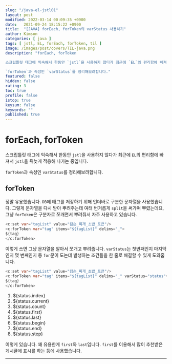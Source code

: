 ```yaml
---
slug: "/java-el-jstl01"
layout: post
modified: 2022-03-14 00:09:35 +0900
date:   2021-09-24 18:15:22 +0900
title:  "[JAVA] forEach, forToken의 varStatus 사용하기"
author: Kimson
categories: [ java ]
tags: [ jstl, EL, forEach, forToken, til ]
image: /images/post/covers/TIL-java.png
description: "forEach, forToken

스크립틀릿 태그에 익숙해서 한동안 `jstl`을 사용하지 않다가 최근에 `EL`의 편리함에 빠져서 `jstl`을 뒤늦게 적응해 나가는 중입니다.

`forToken`과 속성인 `varStatus`를 정리해보려합니다."
featured: false
hidden: false
rating: 3
toc: true
profile: false
istop: true
keysum: false
keywords: ""
published: true
---
```


# forEach, forToken

스크립틀릿 태그에 익숙해서 한동안 `jstl`을 사용하지 않다가 최근에 `EL`의 편리함에 빠져서 `jstl`을 뒤늦게 적응해 나가는 중입니다.

`forToken`과 속성인 `varStatus`를 정리해보려합니다.

## forToken

정말 유용했습니다. `DB`에 태그를 저장하기 위해 언더바로 구분한 문자열을 사용했습니다. 그렇게 문자열을 다시 받아 뿌려주는데 여태 번거롭게 `split`을 써가며 뿌렸는데요, 그냥 `forToken`은 구분자로 쪼개면서 뿌려줘서 자주 사용하고 있습니다.

```java
<c:set var="tagList" value="킴슨_찌개_초밥_토큰"/>
<c:forToken var="tag" items="${tagList}" delims="_">
${tag}
</c:forToken>
```

이렇게 쓰면 그냥 문자열을 알아서 쪼개고 뿌려줍니다. `varStatus`는 첫번째인지 마지막인지 몇 번째인지 등 `for`문이 도는데 발생하는 조건들을 한 줄로 해결할 수 있게 도와줍니다.

```java
<c:set var="tagList" value="킴슨_찌개_초밥_토큰"/>
<c:forToken var="tag" items="${tagList}" delims="_" varStatus="status">
${tag}
</c:forToken>
```

1. ${status.index}
2. ${status.current}
3. ${status.count}
4. ${status.first}
5. ${status.last}
6. ${status.begin}
7. ${status.end}
8. ${status.step}

이렇게 있습니다. 꽤 유용한게 `first`와 `last`입니다. `first`를 이용해서 많이 추천받은 게시글에 표시를 하는 등에 사용했습니다.

-----